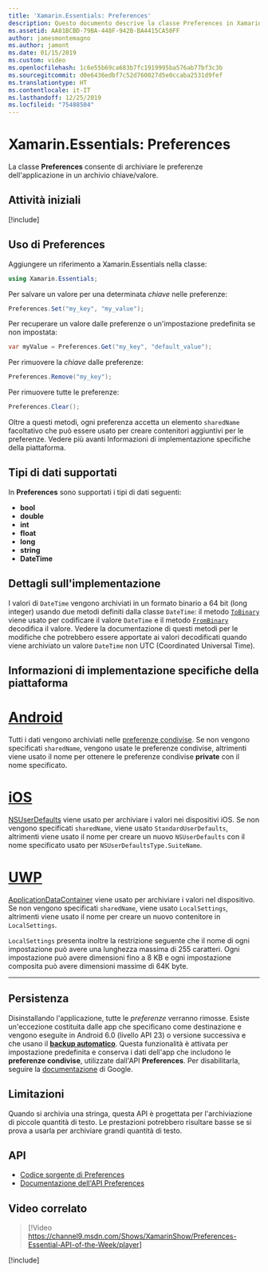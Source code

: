 ```yaml
---
title: 'Xamarin.Essentials: Preferences'
description: Questo documento descrive la classe Preferences in Xamarin.Essentials, che consente di salvare le preferenze dell'applicazione in un archivio chiave/valore. Illustra come usare la classe e i tipi di dati che possono essere archiviati.
ms.assetid: AA81BCBD-79BA-448F-942B-BA4415CA50FF
author: jamesmontemagno
ms.author: jamont
ms.date: 01/15/2019
ms.custom: video
ms.openlocfilehash: 1c6e55b69ca683b7fc1919995ba576ab77bf3c3b
ms.sourcegitcommit: d0e6436edbf7c52d760027d5e0ccaba2531d9fef
ms.translationtype: HT
ms.contentlocale: it-IT
ms.lasthandoff: 12/25/2019
ms.locfileid: "75488504"
---
```

# <a name="xamarinessentials-preferences"></a>Xamarin.Essentials: Preferences

La classe **Preferences** consente di archiviare le preferenze dell'applicazione in un archivio chiave/valore.

## <a name="get-started"></a>Attività iniziali

[!include[](~/essentials/includes/get-started.md)]

## <a name="using-preferences"></a>Uso di Preferences

Aggiungere un riferimento a Xamarin.Essentials nella classe:

```csharp
using Xamarin.Essentials;
```

Per salvare un valore per una determinata _chiave_ nelle preferenze:

```csharp
Preferences.Set("my_key", "my_value");
```

Per recuperare un valore dalle preferenze o un'impostazione predefinita se non impostata:

```csharp
var myValue = Preferences.Get("my_key", "default_value");
```

Per rimuovere la _chiave_ dalle preferenze:

```csharp
Preferences.Remove("my_key");
```

Per rimuovere tutte le preferenze:

```csharp
Preferences.Clear();
```

Oltre a questi metodi, ogni preferenza accetta un elemento `sharedName` facoltativo che può essere usato per creare contenitori aggiuntivi per le preferenze. Vedere più avanti Informazioni di implementazione specifiche della piattaforma.

## <a name="supported-data-types"></a>Tipi di dati supportati

In **Preferences** sono supportati i tipi di dati seguenti:

- **bool**
- **double**
- **int**
- **float**
- **long**
- **string**
- **DateTime**

## <a name="implementation-details"></a>Dettagli sull'implementazione

I valori di `DateTime` vengono archiviati in un formato binario a 64 bit (long integer) usando due metodi definiti dalla classe `DateTime`: il metodo [`ToBinary`](xref:System.DateTime.ToBinary) viene usato per codificare il valore `DateTime` e il metodo [`FromBinary`](xref:System.DateTime.FromBinary(System.Int64)) decodifica il valore. Vedere la documentazione di questi metodi per le modifiche che potrebbero essere apportate ai valori decodificati quando viene archiviato un valore `DateTime` non UTC (Coordinated Universal Time).

## <a name="platform-implementation-specifics"></a>Informazioni di implementazione specifiche della piattaforma

# <a name="androidtabandroid"></a>[Android](#tab/android)

Tutti i dati vengono archiviati nelle [preferenze condivise](https://developer.android.com/training/data-storage/shared-preferences.html). Se non vengono specificati `sharedName`, vengono usate le preferenze condivise, altrimenti viene usato il nome per ottenere le preferenze condivise **private** con il nome specificato.

# <a name="iostabios"></a>[iOS](#tab/ios)

[NSUserDefaults](https://docs.microsoft.com/xamarin/ios/app-fundamentals/user-defaults) viene usato per archiviare i valori nei dispositivi iOS. Se non vengono specificati `sharedName`, viene usato `StandardUserDefaults`, altrimenti viene usato il nome per creare un nuovo `NSUserDefaults` con il nome specificato usato per `NSUserDefaultsType.SuiteName`.

# <a name="uwptabuwp"></a>[UWP](#tab/uwp)

[ApplicationDataContainer](https://docs.microsoft.com/uwp/api/windows.storage.applicationdatacontainer) viene usato per archiviare i valori nel dispositivo. Se non vengono specificati `sharedName`, viene usato `LocalSettings`, altrimenti viene usato il nome per creare un nuovo contenitore in `LocalSettings`. 

`LocalSettings` presenta inoltre la restrizione seguente che il nome di ogni impostazione può avere una lunghezza massima di 255 caratteri. Ogni impostazione può avere dimensioni fino a 8 KB e ogni impostazione composita può avere dimensioni massime di 64K byte.

--------------

## <a name="persistence"></a>Persistenza

Disinstallando l'applicazione, tutte le _preferenze_ verranno rimosse. Esiste un'eccezione costituita dalle app che specificano come destinazione e vengono eseguite in Android 6.0 (livello API 23) o versione successiva e che usano il [__backup automatico__](https://developer.android.com/guide/topics/data/autobackup). Questa funzionalità è attivata per impostazione predefinita e conserva i dati dell'app che includono le __preferenze condivise__, utilizzate dall'API **Preferences**. Per disabilitarla, seguire la [documentazione](https://developer.android.com/guide/topics/data/autobackup) di Google.

## <a name="limitations"></a>Limitazioni

Quando si archivia una stringa, questa API è progettata per l'archiviazione di piccole quantità di testo.  Le prestazioni potrebbero risultare basse se si prova a usarla per archiviare grandi quantità di testo.

## <a name="api"></a>API

- [Codice sorgente di Preferences](https://github.com/xamarin/Essentials/tree/master/Xamarin.Essentials/Preferences)
- [Documentazione dell'API Preferences](xref:Xamarin.Essentials.Preferences)

## <a name="related-video"></a>Video correlato

> [!Video https://channel9.msdn.com/Shows/XamarinShow/Preferences-Essential-API-of-the-Week/player]

[!include[](~/essentials/includes/xamarin-show-essentials.md)]

